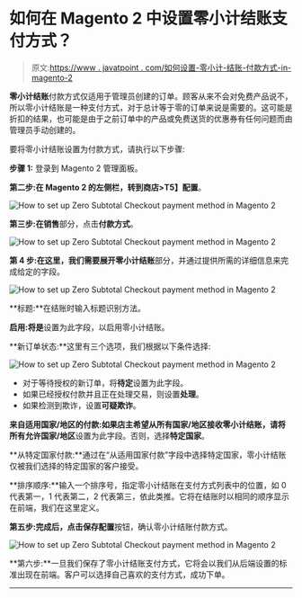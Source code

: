# 如何在 Magento 2 中设置零小计结账支付方式？

> 原文:[https://www . javatpoint . com/如何设置-零小计-结账-付款方式-in-magento-2](https://www.javatpoint.com/how-to-set-up-zero-subtotal-checkout-payment-method-in-magento-2)

**零小计结账**付款方式仅适用于管理员创建的订单。顾客从来不会对免费产品说不，所以零小计结账是一种支付方式，对于总计等于零的订单来说是需要的。这可能是折扣的结果，也可能是由于之前订单中的产品或免费送货的优惠券有任何问题而由管理员手动创建的。

要将零小计结账设置为付款方式，请执行以下步骤:

**步骤 1:** 登录到 Magento 2 管理面板。

**第二步:**在 Magento 2 的左侧栏，转到**商店>T5】配置**。

![How to set up Zero Subtotal Checkout payment method in Magento 2](../Images/a923efc786d51ac7abdade1d6ed810eb.png)

**第三步:**在**销售**部分，点击**付款方式**。

![How to set up Zero Subtotal Checkout payment method in Magento 2](../Images/7043178cf8d48bd8b673499b58278f3e.png)

**第 4 步:**在这里，我们需要展开**零小计结账**部分，并通过提供所需的详细信息来完成给定的字段。

![How to set up Zero Subtotal Checkout payment method in Magento 2](../Images/bd3d9026e777ecfc37c992d2132eb630.png)

**标题:**在结账时输入标题识别方法。

**启用:**将**是**设置为此字段，以启用零小计结账。

**新订单状态:**这里有三个选项，我们根据以下条件选择:

![How to set up Zero Subtotal Checkout payment method in Magento 2](../Images/dbb15b63acb9869bb746457f1b33fa9b.png)

*   对于等待授权的新订单，将**待定**设置为此字段。
*   如果已经授权付款并且正在处理交易，则设置**处理**。
*   如果检测到欺诈，设置**可疑欺诈**。

**来自适用国家/地区的付款:**如果店主希望从所有国家/地区接收零小计结账，请将**所有允许国家/地区**设置为此字段。否则，选择**特定国家**。

**从特定国家付款:**通过在“从适用国家付款”字段中选择特定国家，零小计结账仅被我们选择的特定国家的客户接受。

**排序顺序:**输入一个排序号，指定零小计结账在支付方式列表中的位置，如 0 代表第一，1 代表第二，2 代表第三，依此类推。它将在结账时以相同的顺序显示在前端，我们在这里定义。

**第五步:**完成后，点击**保存配置**按钮，确认零小计结账付款方式。

![How to set up Zero Subtotal Checkout payment method in Magento 2](../Images/25c8d18febee30419475e8f14585fc54.png)

**第六步:**一旦我们保存了零小计结账支付方式，它将会以我们从后端设置的标准出现在前端。客户可以选择自己喜欢的支付方式，成功下单。

* * *